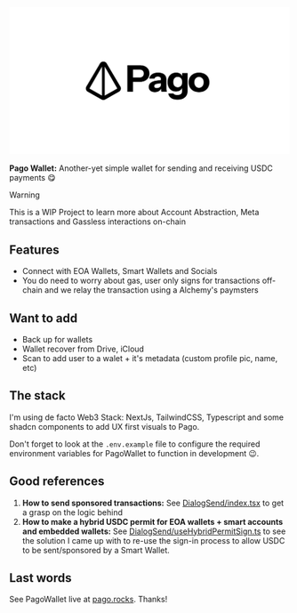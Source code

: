 ![Pago Wallet](./app/opengraph-image.png)

**Pago Wallet:** Another-yet simple wallet for sending and receiving USDC payments 😋

> [!WARNING]
> This is a WIP Project to learn more about Account Abstraction, Meta transactions and Gassless interactions on-chain

## Features

- Connect with EOA Wallets, Smart Wallets and Socials
- You do need to worry about gas, user only signs for transactions off-chain and we relay the transaction using a Alchemy's paymsters

## Want to add

- Back up for wallets
- Wallet recover from Drive, iCloud
- Scan to add user to a walet + it's metadata (custom profile pic, name, etc)

## The stack

I'm using de facto Web3 Stack: NextJs, TailwindCSS, Typescript and some shadcn components to add UX first visuals to Pago.

Don't forget to look at the `.env.example` file to configure the required environment variables for PagoWallet to function in development 😉.

## Good references

1. **How to send sponsored transactions:** See [DialogSend/index.tsx](./components/DialogSend/index.tsx) to get a grasp on the logic behind
2. **How to make a hybrid USDC permit for EOA wallets + smart accounts and embedded wallets:** See [DialogSend/useHybridPermitSign.ts](./components/DialogSend/useHybridPermitSign.ts) to see the solution I came up with to re-use the sign-in process to allow USDC to be sent/sponsored by a Smart Wallet.

## Last words

See PagoWallet live at [pago.rocks](https://www.pago.rocks/). Thanks!
